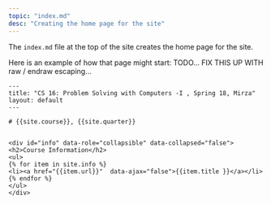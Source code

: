 ```yaml
---
topic: "index.md"
desc: "Creating the home page for the site"
---
```


The `index.md` file at the top of the site creates the home page for the site.  

Here is an example of how that page might start:  TODO... FIX THIS UP WITH raw / endraw escaping...

```
---
title: "CS 16: Problem Solving with Computers -I , Spring 18, Mirza"
layout: default
---

# {{site.course}}, {{site.quarter}} 


<div id="info" data-role="collapsible" data-collapsed="false">
<h2>Course Information</h2>
<ul>
{% for item in site.info %}
<li><a href="{{item.url}}"  data-ajax="false">{{item.title }}</a></li>
{% endfor %}
</ul>
</div>
```
